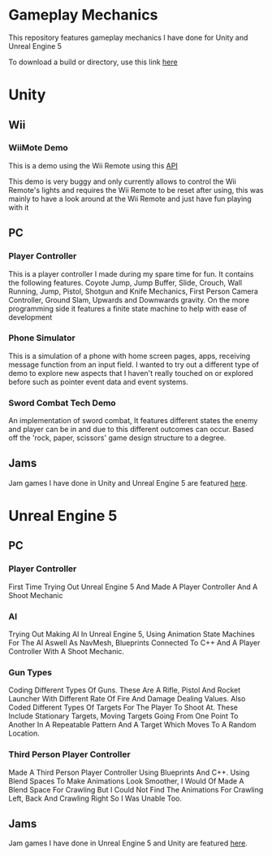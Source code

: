 # Gameplay Mechanics

This repository features gameplay mechanics I have done for Unity and Unreal Engine 5

To download a build or directory, use this link <a href="https://download-directory.github.io/">here</a>

# Unity 

## Wii

### WiiMote Demo

This is a demo using the Wii Remote using this <a href="https://github.com/Flafla2/Unity-Wiimote/releases/tag/v1.1">API</a>

This demo is very buggy and only currently allows to control the Wii Remote's lights and requires the Wii Remote to be reset after using, this was mainly to have a look around at the Wii Remote and just have fun playing with it

## PC

### Player Controller

This is a player controller I made during my spare time for fun. It contains the following features. Coyote Jump, Jump Buffer, Slide, Crouch, Wall Running, Jump, Pistol, Shotgun and Knife Mechanics, First Person Camera Controller, Ground Slam, Upwards and Downwards gravity. On the more programming side it features a finite state machine to help with ease of development

### Phone Simulator

This is a simulation of a phone with home screen pages, apps, receiving message function from an input field. I wanted to try out a different type of demo to explore new aspects that I haven't really touched on or explored before such as pointer event data and event systems.

### Sword Combat Tech Demo

An implementation of sword combat, It features different states the enemy and player can be in and due to this different outcomes can occur. Based off the 'rock, paper, scissors' game design structure to a degree.

## Jams

Jam games I have done in Unity and Unreal Engine 5  are featured <a href="https://github.com/MyNamesLex/All-Jams">here</a>.

# Unreal Engine 5

## PC

### Player Controller

First Time Trying Out Unreal Engine 5 And Made A Player Controller And A Shoot Mechanic

### AI

Trying Out Making AI In Unreal Engine 5, Using Animation State Machines For The AI Aswell As NavMesh, Blueprints Connected To C++ And A Player Controller With A Shoot Mechanic.

### Gun Types

Coding Different Types Of Guns. These Are A Rifle, Pistol And Rocket Launcher With Different Rate Of Fire And Damage Dealing Values. Also Coded Different Types Of Targets For The Player To Shoot At. These Include Stationary Targets, Moving Targets Going From One Point To Another In A Repeatable Pattern And A Target Which Moves To A Random Location.

### Third Person Player Controller

Made A Third Person Player Controller Using Blueprints And C++. Using Blend Spaces To Make Animations Look Smoother, I Would Of Made A Blend Space For Crawling But I Could Not Find The Animations For Crawling Left, Back And Crawling Right So I Was Unable Too.


## Jams

Jam games I have done in Unreal Engine 5 and Unity are featured <a href="https://github.com/MyNamesLex/All-Jams">here</a>.
